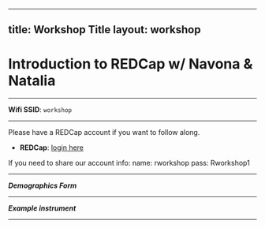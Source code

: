 
---
title: Workshop Title
layout: workshop
---

# Introduction to REDCap w/ Navona & Natalia

--------

**Wifi SSID**: `workshop`


---------
Please have a REDCap account if you want to follow along. 

- **REDCap**: [login here](https://edc.camhx.ca/redcap/)

If you need to share our account info: 
name: rworkshop 
pass:  Rworkshop1



---------

***Demographics Form***

---------

***Example instrument***

---------



